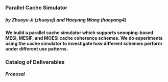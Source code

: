 ### Parallel Cache Simulator 

##### by Zhuoyu Ji (zhuoyuj) and Haoyang Wang (haoyang4)

#### We build a parallel cache simulator which supports snooping-based MESI, MESIF, and MOESI cache coherence schemes. We do experiments using the cache simulator to investigate how different schemes perform under different use patterns.

### Catalog of Deliverables

##### Proposal
